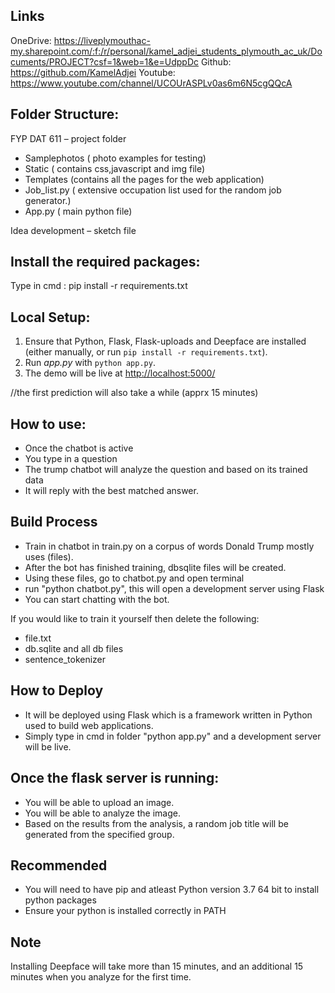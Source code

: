 ## Links
OneDrive: https://liveplymouthac-my.sharepoint.com/:f:/r/personal/kamel_adjei_students_plymouth_ac_uk/Documents/PROJECT?csf=1&web=1&e=UdppDc
Github: https://github.com/KamelAdjei
Youtube: https://www.youtube.com/channel/UCOUrASPLv0as6m6N5cgQQcA

## Folder Structure:
FYP DAT 611 – project folder
- Samplephotos ( photo examples for testing)
- Static ( contains css,javascript and img file)
- Templates (contains all the pages for the web application)
- Job_list.py ( extensive occupation list used for the random job generator.)
- App.py ( main python file)

Idea development – sketch file

 ## Install the required packages:
Type in cmd : pip install -r requirements.txt

## Local Setup:
 1. Ensure that Python, Flask, Flask-uploads and Deepface are installed (either manually, or run `pip install -r requirements.txt`).
 2. Run *app.py* with `python app.py`.
 3. The demo will be live at [http://localhost:5000/](http://localhost:5000/)
 


//the first prediction will also take a while (apprx 15 minutes)

## How to use:
- Once the chatbot is active
- You type in a question
- The trump chatbot will analyze the question and based on its trained data
- It will reply with the best matched answer.


## Build Process
- Train in chatbot in train.py on a corpus of words Donald Trump mostly uses (files).
- After the bot has finished training, dbsqlite files will be created.
- Using these files, go to chatbot.py and open terminal
- run "python chatbot.py", this will open a development server using Flask
- You can start chatting with the bot.

If you would like to train it yourself then delete the following:
- file.txt
- db.sqlite and all db files
- sentence_tokenizer



## How to Deploy

- It will be deployed using Flask which is a framework written in Python used to build web applications.
- Simply type in cmd in folder "python app.py" and a development server will be live.


## Once the flask server is running:
- You will be able to upload an image.
- You will be able to analyze the image.
- Based on the results from the analysis, a random job title will be generated from the specified group.



## Recommended
- You will need to have pip and atleast Python version 3.7 64 bit to install python packages
- Ensure your python is installed correctly in PATH


## Note
Installing Deepface will take more than 15 minutes, and an additional 15 minutes when you analyze for the first time.






